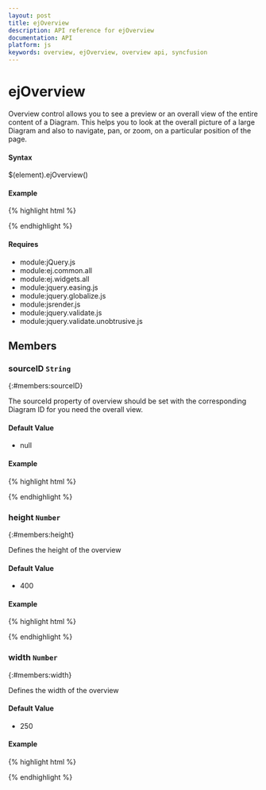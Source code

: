 ```yaml
---
layout: post
title: ejOverview
description: API reference for ejOverview
documentation: API
platform: js
keywords: overview, ejOverview, overview api, syncfusion
---
```


# ejOverview

Overview control allows you to see a preview or an overall view of the entire content of a Diagram. This helps you to look at the overall picture of a large Diagram and also to navigate, pan, or zoom, on a particular position of the page.

#### Syntax
$(element).ejOverview()

#### Example

{% highlight html %}
 
<div id="overview"></div>
<script>
//Create overview
$("#overview").ejOverview();
</script>

{% endhighlight %}

#### Requires

* module:jQuery.js
* module:ej.common.all
* module:ej.widgets.all
* module:jquery.easing.js
* module:jquery.globalize.js
* module:jsrender.js
* module:jquery.validate.js
* module:jquery.validate.unobtrusive.js

## Members
 
### sourceID `String`
{:#members:sourceID}

The sourceId property of overview should be set with the corresponding Diagram ID for you need the overall view.

#### Default Value

* null

#### Example

{% highlight html %}

<div id="overview"></div>
<script>
$("#overview").ejOverview({ sourceID: "diagram" });
</script>

{% endhighlight %}

### height `Number`
{:#members:height}

Defines the height of the overview

#### Default Value

* 400

#### Example

{% highlight html %}

<div id="overview"></div>
<script>
$("#overview").ejOverview( { height:300 } );
</script>

{% endhighlight %}

### width `Number`
{:#members:width}

Defines the width of the overview

#### Default Value

* 250

#### Example

{% highlight html %}

<div id="overview"></div>
<script>
$("#overview").ejOverview({width:300});
</script>

{% endhighlight %}
